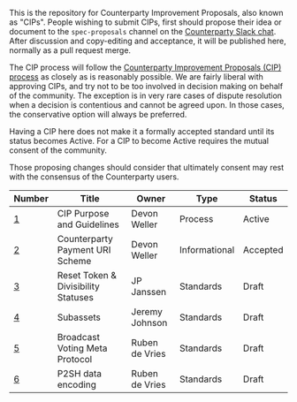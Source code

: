 This is the repository for Counterparty Improvement Proposals, also known as "CIPs". People wishing to submit CIPs, first should propose their idea or document to the `spec-proposals` channel on the [Counterparty Slack chat](http://slack.counterparty.io/). After discussion and copy-editing and acceptance, it will be published here, normally as a pull request merge. 

The CIP process will follow the [Counterparty Improvement Proposals (CIP) process](https://github.com/CounterpartyXCP/cips/blob/master/cip-0001.md) as closely as is reasonably possible. We are fairly liberal with approving CIPs, and try not to be too involved in decision making on behalf of the community. The exception is in very rare cases of dispute resolution when a decision is contentious and cannot be agreed upon. In those cases, the conservative option will always be preferred.

Having a CIP here does not make it a formally accepted standard until its status becomes Active. For a CIP to become Active requires the mutual consent of the community.

Those proposing changes should consider that ultimately consent may rest with the consensus of the Counterparty users.

Number           | Title                                  | Owner                                 | Type          | Status        |
-------------    | -------------------------------------- | ------------------------------------- | ------------- | ------------- |
[1](cip-0001.md) | CIP Purpose and Guidelines             | Devon Weller                          | Process       | Active        |
[2](cip-0002.md) | Counterparty Payment URI Scheme        | Devon Weller                          | Informational | Accepted         |
[3](cip-0003.md) | Reset Token & Divisibility Statuses    | JP Janssen                            | Standards     | Draft         |
[4](cip-0004.md) | Subassets                              | Jeremy Johnson                        | Standards     | Draft         |
[5](cip-0005.md) | Broadcast Voting Meta Protocol         | Ruben de Vries                        | Standards     | Draft         |
[6](cip-0006.md) | P2SH data encoding                     | Ruben de Vries                        | Standards     | Draft         |
